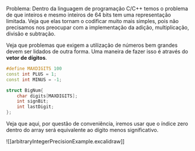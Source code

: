 Problema: Dentro da linguagem de programação C/C++ temos o problema de que inteiros e mesmo inteiros de 64 bits tem uma representação limitada. Veja que elas tornam o codificar muito mais simples, pois não precisamos nos preocupar com a implementação da adição, multiplicação, divisão e subtração. 

Veja que problemas que exigem a utilização de números bem grandes devem ser lidados de outra forma. Uma maneira de fazer isso é através do **vetor de dígitos**. 

```C++
#define MAXDIGITS 100
const int PLUS = 1;
const int MINUS = -1;

struct BigNum{
	char digits[MAXDIGITS];
	int signBit;
	int lastDigit;
};
```

Veja que aqui, por questão de conveniência, iremos usar que o índice zero dentro do array será equivalente ao dígito menos significativo.

![[arbitraryIntegerPrecisionExample.excalidraw]]

